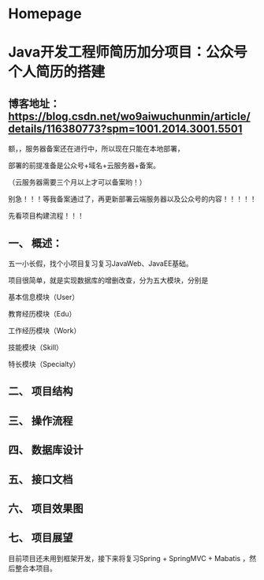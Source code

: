 # Homepage
# Java开发工程师简历加分项目：公众号个人简历的搭建

## 博客地址：https://blog.csdn.net/wo9aiwuchunmin/article/details/116380773?spm=1001.2014.3001.5501


额，，服务器备案还在进行中，所以现在只能在本地部署，

部署的前提准备是公众号+域名+云服务器+备案。

（云服务器需要三个月以上才可以备案哟！）

别急！！！等我备案通过了，再更新部署云端服务器以及公众号的内容！！！！！

先看项目构建流程！！！


## 一、 概述：
五一小长假，找个小项目复习复习JavaWeb、JavaEE基础。

项目很简单，就是实现数据库的增删改查，分为五大模块，分别是

基本信息模块（User）

教育经历模块（Edu）

工作经历模块（Work）

技能模块（Skill）

特长模块（Specialty）


## 二、 项目结构

## 三、 操作流程

## 四、 数据库设计

## 五、 接口文档

## 六、 项目效果图

## 七、 项目展望

目前项目还未用到框架开发，接下来将复习Spring + SpringMVC + Mabatis ，然后整合本项目。
